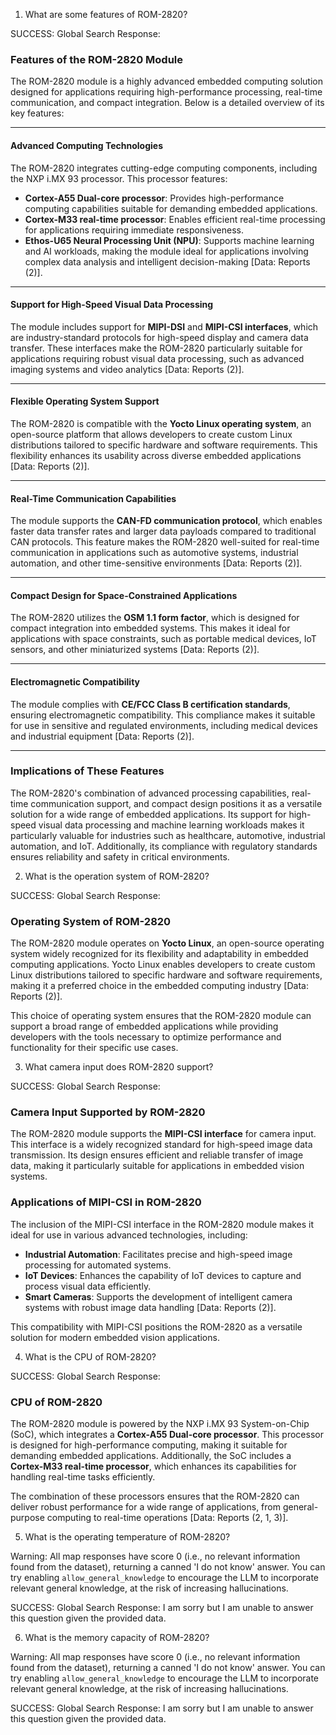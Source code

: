 1. What are some features of ROM-2820? 

SUCCESS: Global Search Response:
### Features of the ROM-2820 Module

The ROM-2820 module is a highly advanced embedded computing solution designed for applications requiring high-performance processing, real-time communication, and compact integration. Below is a detailed overview of its key features:

---

#### **Advanced Computing Technologies**
The ROM-2820 integrates cutting-edge computing components, including the NXP i.MX 93 processor. This processor features:
- **Cortex-A55 Dual-core processor**: Provides high-performance computing capabilities suitable for demanding embedded applications.
- **Cortex-M33 real-time processor**: Enables efficient real-time processing for applications requiring immediate responsiveness.
- **Ethos-U65 Neural Processing Unit (NPU)**: Supports machine learning and AI workloads, making the module ideal for applications involving complex data analysis and intelligent decision-making [Data: Reports (2)].

---

#### **Support for High-Speed Visual Data Processing**
The module includes support for **MIPI-DSI** and **MIPI-CSI interfaces**, which are industry-standard protocols for high-speed display and camera data transfer. These interfaces make the ROM-2820 particularly suitable for applications requiring robust visual data processing, such as advanced imaging systems and video analytics [Data: Reports (2)].

---

#### **Flexible Operating System Support**
The ROM-2820 is compatible with the **Yocto Linux operating system**, an open-source platform that allows developers to create custom Linux distributions tailored to specific hardware and software requirements. This flexibility enhances its usability across diverse embedded applications [Data: Reports (2)].

---

#### **Real-Time Communication Capabilities**
The module supports the **CAN-FD communication protocol**, which enables faster data transfer rates and larger data payloads compared to traditional CAN protocols. This feature makes the ROM-2820 well-suited for real-time communication in applications such as automotive systems, industrial automation, and other time-sensitive environments [Data: Reports (2)].

---

#### **Compact Design for Space-Constrained Applications**
The ROM-2820 utilizes the **OSM 1.1 form factor**, which is designed for compact integration into embedded systems. This makes it ideal for applications with space constraints, such as portable medical devices, IoT sensors, and other miniaturized systems [Data: Reports (2)].

---

#### **Electromagnetic Compatibility**
The module complies with **CE/FCC Class B certification standards**, ensuring electromagnetic compatibility. This compliance makes it suitable for use in sensitive and regulated environments, including medical devices and industrial equipment [Data: Reports (2)].

---

### Implications of These Features

The ROM-2820's combination of advanced processing capabilities, real-time communication support, and compact design positions it as a versatile solution for a wide range of embedded applications. Its support for high-speed visual data processing and machine learning workloads makes it particularly valuable for industries such as healthcare, automotive, industrial automation, and IoT. Additionally, its compliance with regulatory standards ensures reliability and safety in critical environments.

2. What is the operation system of ROM-2820?

SUCCESS: Global Search Response:
### Operating System of ROM-2820

The ROM-2820 module operates on **Yocto Linux**, an open-source operating system widely recognized for its flexibility and adaptability in embedded computing applications. Yocto Linux enables developers to create custom Linux distributions tailored to specific hardware and software requirements, making it a preferred choice in the embedded computing industry [Data: Reports (2)].

This choice of operating system ensures that the ROM-2820 module can support a broad range of embedded applications while providing developers with the tools necessary to optimize performance and functionality for their specific use cases.

3. What camera input does ROM-2820 support? 

SUCCESS: Global Search Response:
### Camera Input Supported by ROM-2820

The ROM-2820 module supports the **MIPI-CSI interface** for camera input. This interface is a widely recognized standard for high-speed image data transmission. Its design ensures efficient and reliable transfer of image data, making it particularly suitable for applications in embedded vision systems.

### Applications of MIPI-CSI in ROM-2820

The inclusion of the MIPI-CSI interface in the ROM-2820 module makes it ideal for use in various advanced technologies, including:

- **Industrial Automation**: Facilitates precise and high-speed image processing for automated systems.
- **IoT Devices**: Enhances the capability of IoT devices to capture and process visual data efficiently.
- **Smart Cameras**: Supports the development of intelligent camera systems with robust image data handling [Data: Reports (2)].

This compatibility with MIPI-CSI positions the ROM-2820 as a versatile solution for modern embedded vision applications.

4. What is the CPU of ROM-2820?

SUCCESS: Global Search Response:
### CPU of ROM-2820

The ROM-2820 module is powered by the NXP i.MX 93 System-on-Chip (SoC), which integrates a **Cortex-A55 Dual-core processor**. This processor is designed for high-performance computing, making it suitable for demanding embedded applications. Additionally, the SoC includes a **Cortex-M33 real-time processor**, which enhances its capabilities for handling real-time tasks efficiently.

The combination of these processors ensures that the ROM-2820 can deliver robust performance for a wide range of applications, from general-purpose computing to real-time operations [Data: Reports (2, 1, 3)].

5. What is the operating temperature of ROM-2820?

Warning: All map responses have score 0 (i.e., no relevant information found from the dataset), returning a canned 'I do not know' answer. You can try enabling `allow_general_knowledge` to encourage the LLM to incorporate relevant general knowledge, at the risk of increasing hallucinations.

SUCCESS: Global Search Response:
I am sorry but I am unable to answer this question given the provided data.

6. What is the memory capacity of ROM-2820?

Warning: All map responses have score 0 (i.e., no relevant information found from the dataset), returning a canned 'I do not know' answer. You can try enabling `allow_general_knowledge` to encourage the LLM to incorporate relevant general knowledge, at the risk of increasing hallucinations.

SUCCESS: Global Search Response:
I am sorry but I am unable to answer this question given the provided data.